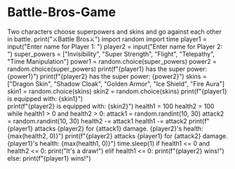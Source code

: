 # Battle-Bros-Game
Two characters choose superpowers and skins and go against each other in battle.
print("⚔Battle Bros⚔")
import random
import time
player1 = input("Enter name for Player 1: ")
player2 = input("Enter name for Player 2: ")
super_powers = ["Invisibility", "Super Strength", "Flight", "Telepathy", "Time Manipulation"]
power1 = random.choice(super_powers)
power2 = random.choice(super_powers)
print(f"{player1} has the super power: {power1}")
print(f"{player2} has the super power: {power2}")
skins = ["Dragon Skin", "Shadow Cloak", "Golden Armor", "Ice Shield", "Fire Aura"]
skin1 = random.choice(skins)
skin2 = random.choice(skins)
print(f"{player1} is equipped with: {skin1}")   
print(f"{player2} is equipped with: {skin2}")
health1 = 100
health2 = 100
while health1 > 0 and health2 > 0:
    attack1 = random.randint(10, 30)
    attack2 = random.randint(10, 30)
    health2 -= attack1
    health1 -= attack2
    print(f"{player1} attacks {player2} for {attack1} damage. {player2}'s health: {max(health2, 0)}")
    print(f"{player2} attacks {player1} for {attack2} damage. {player1}'s health: {max(health1, 0)}")
    time.sleep(1)
if health1 <= 0 and health2 <= 0:
    print("It's a draw!")
elif health1 <= 0:
    print(f"{player2} wins!")
else:
    print(f"{player1} wins!")
    
